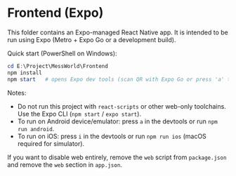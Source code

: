 # Frontend (Expo)

This folder contains an Expo-managed React Native app. It is intended to be run using Expo (Metro + Expo Go or a development build).

Quick start (PowerShell on Windows):

```powershell
cd E:\Project\MessWorld\Frontend
npm install
npm start   # opens Expo dev tools (scan QR with Expo Go or press 'a' to open Android emulator)
```

Notes:
- Do not run this project with `react-scripts` or other web-only toolchains. Use the Expo CLI (`npm start` / `expo start`).
- To run on Android device/emulator: press `a` in the devtools or run `npm run android`.
- To run on iOS: press `i` in the devtools or run `npm run ios` (macOS required for simulator).

If you want to disable web entirely, remove the `web` script from `package.json` and remove the `web` section in `app.json`.
